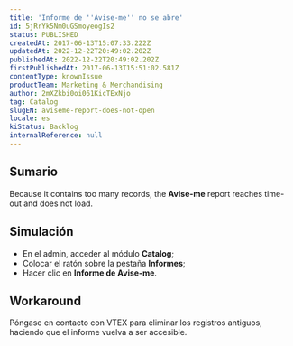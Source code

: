 ```yaml
---
title: 'Informe de ''Avise-me'' no se abre'
id: 5jRrYk5Nm0uGSmoyeogIs2
status: PUBLISHED
createdAt: 2017-06-13T15:07:33.222Z
updatedAt: 2022-12-22T20:49:02.202Z
publishedAt: 2022-12-22T20:49:02.202Z
firstPublishedAt: 2017-06-13T15:51:02.581Z
contentType: knownIssue
productTeam: Marketing & Merchandising
author: 2mXZkbi0oi061KicTExNjo
tag: Catalog
slugEN: aviseme-report-does-not-open
locale: es
kiStatus: Backlog
internalReference: null
---
```


## Sumario

Because it contains too many records, the **Avise-me** report reaches time-out and does not load.

## Simulación

- En el admin, acceder al módulo **Catalog**;
- Colocar el ratón sobre la pestaña **Informes**;
- Hacer clic en **Informe de Avise-me**.

## Workaround

Póngase en contacto con VTEX para eliminar los registros antiguos, haciendo que el informe vuelva a ser accesible.

